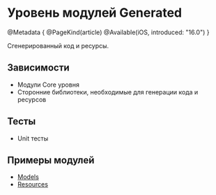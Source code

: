 # Уровень модулей Generated

@Metadata {
    @PageKind(article)
    @Available(iOS, introduced: "16.0")
}

Сгенерированный код и ресурсы.

## Зависимости

- Модули Core уровня
- Сторонние библиотеки, необходимые для генерации кода и ресурсов

## Тесты

- Unit тесты

## Примеры модулей
- [Models](Modules/Core/Models/README.md)
- [Resources](Modules/Core/Resources/README.md)
